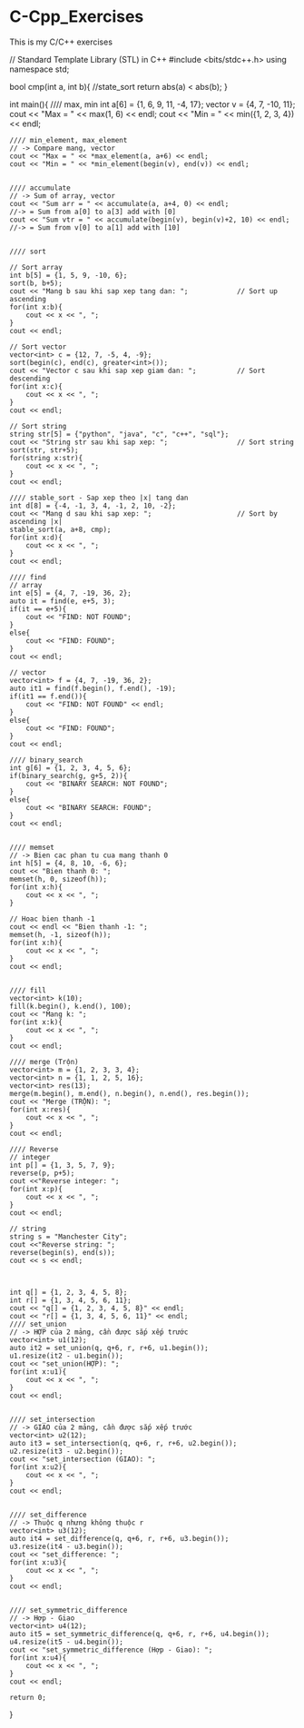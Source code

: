 # C-Cpp_Exercises
This is my C/C++ exercises


// Standard Template Library (STL) in C++ 
#include <bits/stdc++.h>
using namespace std;

bool cmp(int a, int b){  //state_sort
    return abs(a) < abs(b);
}

int main(){
	//// max, min
    int a[6] = {1, 6, 9, 11, -4, 17};
    vector<int> v = {4, 7, -10, 11};
    cout << "Max = " << max(1, 6) << endl;
    cout << "Min = " << min({1, 2, 3, 4}) << endl;


    //// min_element, max_element
    // -> Compare mang, vector
	cout << "Max = " << *max_element(a, a+6) << endl;
    cout << "Min = " << *min_element(begin(v), end(v)) << endl;
    

    //// accumulate
    // -> Sum of array, vector
    cout << "Sum arr = " << accumulate(a, a+4, 0) << endl;
    //-> = Sum from a[0] to a[3] add with [0]
    cout << "Sum vtr = " << accumulate(begin(v), begin(v)+2, 10) << endl;
    //-> = Sum from v[0] to a[1] add with [10]
	

    //// sort

    // Sort array
    int b[5] = {1, 5, 9, -10, 6};
    sort(b, b+5);
    cout << "Mang b sau khi sap xep tang dan: ";            // Sort up ascending
    for(int x:b){
        cout << x << ", ";
    }
    cout << endl;

    // Sort vector
    vector<int> c = {12, 7, -5, 4, -9};
    sort(begin(c), end(c), greater<int>());
    cout << "Vector c sau khi sap xep giam dan: ";          // Sort descending
    for(int x:c){
        cout << x << ", ";
    }
    cout << endl;

    // Sort string
    string str[5] = {"python", "java", "c", "c++", "sql"};
    cout << "String str sau khi sap xep: ";                 // Sort string
    sort(str, str+5);
    for(string x:str){
        cout << x << ", ";
    }
    cout << endl;

    //// stable_sort - Sap xep theo |x| tang dan
    int d[8] = {-4, -1, 3, 4, -1, 2, 10, -2};
    cout << "Mang d sau khi sap xep: ";                     // Sort by ascending |x|
    stable_sort(a, a+8, cmp);
    for(int x:d){
        cout << x << ", ";
    }
    cout << endl;

    //// find
    // array
    int e[5] = {4, 7, -19, 36, 2};
    auto it = find(e, e+5, 3);
    if(it == e+5){
        cout << "FIND: NOT FOUND";
    }
    else{
        cout << "FIND: FOUND";
    }
    cout << endl;

    // vector
    vector<int> f = {4, 7, -19, 36, 2};
    auto it1 = find(f.begin(), f.end(), -19);
    if(it1 == f.end()){
        cout << "FIND: NOT FOUND" << endl;
    }
    else{
        cout << "FIND: FOUND";
    }
    cout << endl;

    //// binary_search
    int g[6] = {1, 2, 3, 4, 5, 6};
    if(binary_search(g, g+5, 2)){
        cout << "BINARY SEARCH: NOT FOUND";
    }
    else{
        cout << "BINARY SEARCH: FOUND";
    }
    cout << endl;


    //// memset
    // -> Bien cac phan tu cua mang thanh 0
    int h[5] = {4, 8, 10, -6, 6};
    cout << "Bien thanh 0: ";
    memset(h, 0, sizeof(h));
    for(int x:h){
        cout << x << ", ";
    }

    // Hoac bien thanh -1
    cout << endl << "Bien thanh -1: ";
    memset(h, -1, sizeof(h));
    for(int x:h){
        cout << x << ", ";
    }
    cout << endl;


    //// fill
    vector<int> k(10);
    fill(k.begin(), k.end(), 100);
    cout << "Mang k: ";
    for(int x:k){
        cout << x << ", ";
    }
    cout << endl;

    //// merge (Trộn)
    vector<int> m = {1, 2, 3, 3, 4};
    vector<int> n = {1, 1, 2, 5, 16};
    vector<int> res(13);
    merge(m.begin(), m.end(), n.begin(), n.end(), res.begin());
    cout << "Merge (TRỘN): ";
    for(int x:res){
        cout << x << ", ";
    }
    cout << endl;

    //// Reverse
    // integer
    int p[] = {1, 3, 5, 7, 9};
    reverse(p, p+5);
    cout <<"Reverse integer: ";
    for(int x:p){
        cout << x << ", ";
    }
    cout << endl;

    // string
    string s = "Manchester City";
    cout <<"Reverse string: ";
    reverse(begin(s), end(s));
    cout << s << endl;



    int q[] = {1, 2, 3, 4, 5, 8};
    int r[] = {1, 3, 4, 5, 6, 11};
    cout << "q[] = {1, 2, 3, 4, 5, 8}" << endl;
    cout << "r[] = {1, 3, 4, 5, 6, 11}" << endl;
    //// set_union
    // -> HỢP của 2 mảng, cần được sắp xếp trước
    vector<int> u1(12);
    auto it2 = set_union(q, q+6, r, r+6, u1.begin());
    u1.resize(it2 - u1.begin());
    cout << "set_union(HỢP): ";
    for(int x:u1){
        cout << x << ", ";
    }
    cout << endl;


    //// set_intersection
    // -> GIAO của 2 mảng, cần được sắp xếp trước
    vector<int> u2(12);
    auto it3 = set_intersection(q, q+6, r, r+6, u2.begin());
    u2.resize(it3 - u2.begin());
    cout << "set_intersection (GIAO): ";
    for(int x:u2){
        cout << x << ", ";
    }
    cout << endl;


    //// set_difference
    // -> Thuộc q nhưng không thuộc r
    vector<int> u3(12);
    auto it4 = set_difference(q, q+6, r, r+6, u3.begin());
    u3.resize(it4 - u3.begin());
    cout << "set_difference: ";
    for(int x:u3){
        cout << x << ", ";
    }
    cout << endl;


    //// set_symmetric_difference
    // -> Hợp - Giao
    vector<int> u4(12);
    auto it5 = set_symmetric_difference(q, q+6, r, r+6, u4.begin());
    u4.resize(it5 - u4.begin());
    cout << "set_symmetric_difference (Hợp - Giao): ";
    for(int x:u4){
        cout << x << ", ";
    }
    cout << endl;

    return 0;
}
